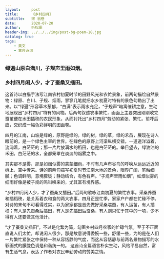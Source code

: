 ```yaml
---
layout:     post
title:      《乡村四月》
subtitle:   宋 翁卷
date:       2020-07-20
author:     听松阁
header-img: ../../../img/post-bg-poem-18.jpg
catalog: true
tags:
    - 美文
    - 古典诗词
---
```


### 绿遍山原白满川，子规声里雨如烟。
### 乡村四月闲人少，才了蚕桑又插田。


这首诗以白描手法写江南农村初夏时节的田野风光和农忙景象，前两句描绘自然景物：绿原、白川、子规、烟雨，寥寥几笔就把水乡初夏时特有的景色勾勒出了出来。以“绿遍”形容草木葱郁，“白满”表示雨水充足，“子规声”暗寓催耕之意，生动地展现出“乡村四月”特有的风物。后两句叙述农事繁忙，画面上主要突出刚刚收完蚕茧便在水田插秧的农民形象，从而衬托出“乡村四月”劳动的紧张、繁忙。前呼后应，交织成一幅色彩鲜明的图画卷。

四月的江南，山坡是绿的，原野是绿的，绿的树，绿的草，绿的禾苗，展现在诗人眼前的，是一个绿色主宰的世界。在绿色的原野上河渠纵横交错，一道道洋溢着，流淌着，白茫茫的；那一片片放满水的稻田，也是白茫茫的。举目望去，绿油油的禾田，白茫茫的水，全都笼罩在淡淡的烟雾之中。

其实那不是雾，那是如烟似雾的蒙蒙细雨，不时有几声布谷鸟的呼唤从远远近近的树上、空中传来。诗的前两句描写初夏时节江南大地的景色，眼界广阔，笔触细腻；色调鲜明，意境朦胧；静动结合，有色有声。“子规声里雨如烟”，如烟似雾的细雨好像是被子规的鸣叫唤来的，尤其富有境界感。

“乡村四月闲人少，才了蚕桑又插田。”后两句歌咏江南初夏的繁忙农事。采桑养蚕和插稻秧，是关系着衣和食的两大农事，四月正是忙季，家家户户都在忙碌不停。对诗的末句不可看得过实，以为家家都是首先做好采桑喂蚕，有人运苗，有人插秧；有人是先蚕桑后插田，有人是先插田后蚕桑，有人则只忙于其中的一项，少不得有人还要做其他活计。

“才了蚕桑又插田”，不过是化繁为简，勾画乡村四月农家的忙碌气氛。至于不正面直说人们太忙，却说闲人很少，那是故意说得委婉一些，舒缓一些，为的是在人们一片繁忙紧张之中保持一种从容恬静的气度，而这从容恬静与前两名景物描写的水彩画式的朦胧色调是和谐统一的。
这首诗全篇语言朴实生动，风格平易自然，富有生活气息，表达了作者对农民辛勤劳动的赞美之情。
